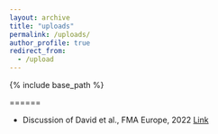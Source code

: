 ```yaml
---
layout: archive
title: "uploads"
permalink: /uploads/
author_profile: true
redirect_from:
  - /upload
---
```


{% include base_path %}

======
* Discussion of David et al., FMA Europe, 2022 [Link](https://d0nghyunkang.github.io/files/JudgeBias_Slides_short_20220707_FinanceForum_20mins.pdf)
